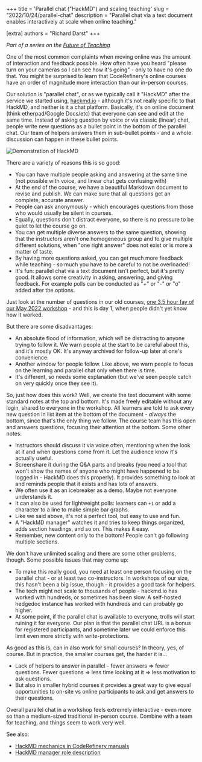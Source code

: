 +++
title = 'Parallel chat ("HackMD") and scaling teaching'
slug = "2022/10/24/parallel-chat"
description = "Parallel chat via a text document enables interactively at scale when online teaching."

[extra]
authors = "Richard Darst"
+++

*Part of a series on the [Future of
Teaching](@/blog/2022-10-17-future-of-teaching.md)*

One of the most common complaints when moving online was the amount of
interaction and feedback possible.  How often have you heard "please
turn on your cameras so I can see how it's going" - only to have no
one do that.  You might be surprised to learn that CodeRefinery's
online courses have an order of magnitude more interaction than our
in-person courses.

Our solution is "parallel chat", or as we typically call it "HackMD"
after the service we started using, [hackmd.io](https://hackmd.io) - although it's not really specific
to that HackMD, and neither is it a chat platform. Basically, it's on online document (think
etherpad/Google Docs/etc) that everyone can see and edit at the same
time.  Instead of asking question by voice or via classic (linear) chat,
people write new questions as a bullet point in the bottom of the
parallel chat.  Our team of helpers answers them in sub-bullet
points - and a whole discussion can happen in these bullet points.

![Demonstration of HackMD](https://coderefinery.github.io/manuals/_images/hackmd--questions2.png)

There are a variety of reasons this is so good:
* You can have multiple people asking and answering at the same time
  (not possible with voice, and linear chat gets confusing with)
* At the end of the course, we have a beautiful Markdown document to
  revise and publish.  We can make sure that all questions get an
  complete, accurate answer.
* People can ask anonymously - which encourages questions from those
  who would usually be silent in courses.
* Equally, questions don't distract everyone, so there is no pressure
  to be quiet to let the course go on.
* You can get multiple diverse answers to the same question, showing
  that the instructors aren't one homogeneous group and to give multiple different solutions, when "one right answer" does not exist or is more a matter of taste.
* By having more questions asked, you can get much more feedback while
  teaching - so much you have to be careful to not be overloaded!
* It's fun: parallel chat via a text document isn't perfect, but it's
  pretty good.  It allows some creativity in asking, answering, and
  giving feedback.
  For example polls can be conducted as "+" or "-" or "o" added after the options.

Just look at the number of questions in our old courses, [one 3.5 hour
fay of our May 2022
workshop](https://coderefinery.github.io/2022-03-22-workshop/questions/day1/) -
and this is day 1, when people didn't yet know how it worked.

But there are some disadvantages:
* An absolute flood of information, which *will* be distracting to
  anyone trying to follow it.  We warn people at the start to be
  careful about this, and it's mostly OK.  It's anyway archived for
  follow-up later at one's convenience.
* Another window for people follow.  Like above, we warn people to
  focus on the learning and parallel chat only when there is time.
* It's different, so needs some explanation (but we've seen people
  catch on very quickly once they see it).

So, just how does this work?  Well, we create the text document with
some standard notes at the top and bottom.  It's made freely editable
without any login, shared to everyone in the workshop.  All learners
are told to ask every new question in
list item at the bottom of the document - *always* the bottom, since
that's the only thing we follow.  The course team has this open and
answers questions, focusing their attention at the bottom.  Some other
notes:
* Instructors should discuss it via voice often, mentioning when the
  look at it and when questions come from it.  Let the audience know
  it's actually useful.
* Screenshare it during the Q&A parts and breaks (you need a tool that
  won't show the names of anyone who might have happened to be logged
  in - HackMD does this properly).  It provides something to look at
  and reminds people that it exists and has lots of answers.
* We often use it as an icebreaker as a demo.  Maybe not everyone
  understands it.
* It can also be used for lightweight polls: learners can `+1` or add
  a character to a line to make simple bar graphs.
* Like we said above, it's not a perfect tool, but easy to use and fun.
* A "HackMD manager" watches it and tries to keep things organized,
  adds section headings, and so on.  This makes it easy.
* Remember, new content only to the bottom!  People can't go following
  multiple sections.

We don't have unlimited scaling and there are some other problems,
though.  Some possible issues that may come up:
* To make this really good, you need at least one person focusing on
  the parallel chat - or at least two co-instructors.  In workshops of
  our size, this hasn't been a big issue, though - it provides a good
  task for helpers.
* The tech might not scale to thousands of people - hackmd.io has
  worked with hundreds, or sometimes has been slow.  A self-hosted
  hedgedoc instance has worked with hundreds and can probably go
  higher.
* At some point, if the parallel chat is available to everyone, trolls
  will start ruining it for everyone.
  Our plan is that the parallel chat URL is a bonus for registered
  participants, and sometime later we could enforce this limit even
  more strictly with write-protections.

As good as this is, can in also work for small courses?  In theory,
yes, of course.  But in practice, the smaller courses get, the harder
it is...
* Lack of helpers to answer in parallel - fewer answers ⇒ fewer
  questions.  Fewer questions ⇒ less time looking at it ⇒ less
  motivation to ask questions.
* But also in smaller hybrid courses it provides a great way to give equal opportunities to on-site vs online participants to ask and get answers to their questions.

Overall parallel chat in a workshop feels extremely interactive - even
more so than a medium-sized traditional in-person course.  Combine
with a team for teaching, and things seem to work very well.

See also:
* [HackMD mechanics in CodeRefinery
  manuals](https://coderefinery.github.io/manuals/hackmd-mechanics/)
* [HackMD manager role
  description](https://coderefinery.github.io/manuals/hackmd-helper/)
